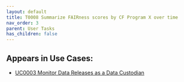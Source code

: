 ```yaml
---
layout: default
title: T0008 Summarize FAIRness scores by CF Program X over time
nav_order: 3
parent: User Tasks
has_children: false
---
```


## Appears in Use Cases:

-   [UC0003 Monitor Data Releases as a Data Custodian](../use-cases/uc0003-monitor-data-releases-as-a-data-custodian.md)
